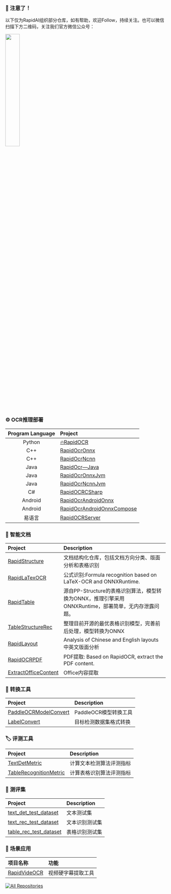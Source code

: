 ### 📣 注意了！

以下仅为RapidAI组织部分仓库，如有帮助，欢迎Follow，持续关注。也可以微信扫描下方二维码，关注我们官方微信公众号：

<div align="left">
  <img src="https://github.com/RapidAI/.github/blob/main/assets/RapidAI_poster.png" width="30%"/>
</div>


### ⚙ OCR推理部署

|Program Language|Project|
|:---:|:---|
|Python|[🔥RapidOCR](https://github.com/RapidAI/RapidOCR)|
|C++|[RapidOcrOnnx](https://github.com/RapidAI/RapidOcrOnnx)|
|C++|[RapidOcrNcnn](https://github.com/RapidAI/RapidOcrNcnn)|
|Java|[RapidOcr—Java](https://github.com/MyMonsterCat/RapidOcr-Java)|
|Java|[RapidOcrOnnxJvm](https://github.com/RapidAI/RapidOcrOnnxJvm)|
|Java|[RapidOcrNcnnJvm](https://github.com/RapidAI/RapidOcrNcnnJvm)|
|C#|[RapidOCRCSharp](https://github.com/RapidAI/RapidOCRCSharp)|
|Android|[RapidOcrAndroidOnnx](https://github.com/RapidAI/RapidOcrAndroidOnnx)|
|Android|[RapidOcrAndroidOnnxCompose](https://github.com/RapidAI/RapidOcrAndroidOnnxCompose)|
|易语言|[RapidOCRServer](https://github.com/Physton/RapidOCRServer)|

### 📄 智能文档

|Project|Description|
|:---|:---|
|[RapidStructure](https://github.com/RapidAI/RapidStructure)|文档结构化仓库，包括文档方向分类、版面分析和表格识别|
|[RapidLaTexOCR](https://github.com/RapidAI/RapidLaTeXOCR)|公式识别:Formula recognition based on LaTeX-OCR and ONNXRuntime.|
|[RapidTable](https://github.com/RapidAI/RapidTable)|源自PP-Structure的表格识别算法，模型转换为ONNX，推理引擎采用ONNXRuntime，部署简单，无内存泄露问题。|
|[TableStructureRec](https://github.com/RapidAI/TableStructureRec)|整理目前开源的最优表格识别模型，完善前后处理，模型转换为ONNX|
|[RapidLayout](https://github.com/RapidAI/RapidLayout)|Analysis of Chinese and English layouts 中英文版面分析|
|[RapidOCRPDF](https://github.com/RapidAI/RapidOCRPDF)|PDF提取: Based on RapidOCR, extract the PDF content.|
|[ExtractOfficeContent](https://github.com/SWHL/ExtractOfficeContent)|Office内容提取|

### 🔄 转换工具

|Project|Description|
|:---|:---|
|[PaddleOCRModelConvert](https://github.com/RapidAI/PaddleOCRModelConvert)|PaddleOCR模型转换工具|
|[LabelConvert](https://github.com/RapidAI/LabelConvert)|目标检测数据集格式转换|

### 🏷 评测工具

|Project|Description|
|:---|:---|
|[TextDetMetric](https://github.com/SWHL/TextDetMetric)|计算文本检测算法评测指标|
|[TableRecognitionMetric](https://github.com/SWHL/TableRecognitionMetric)|计算表格识别算法评测指标|

### 🔢 测评集

|Project|Description|
|:---|:---|
|[text_det_test_dataset](https://huggingface.co/datasets/SWHL/text_det_test_dataset)|文本测试集|
|[text_rec_test_dataset](https://huggingface.co/datasets/SWHL/text_rec_test_dataset)|文本识别测试集|
|[table_rec_test_dataset](https://huggingface.co/datasets/SWHL/table_rec_test_dataset)|表格识别测试集|

### 📱 场景应用

|项目名称|功能|
|:---|:---|
|[RapidVideOCR](https://github.com/SWHL/RapidVideOCR)|视频硬字幕提取工具|


<a href="https://github.com/orgs/RapidAI/repositories"><img alt="All Repositories" title="All Repositories" src="https://custom-icon-badges.demolab.com/badge/-Click%20Here%20For%20All%20Repos-1F222E?style=for-the-badge&logoColor=white&logo=repo"/></a>

